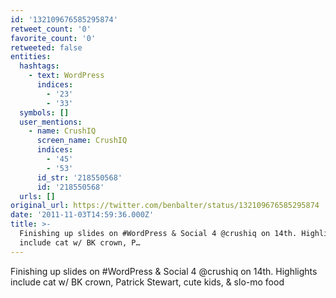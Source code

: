 ```yaml
---
id: '132109676585295874'
retweet_count: '0'
favorite_count: '0'
retweeted: false
entities:
  hashtags:
    - text: WordPress
      indices:
        - '23'
        - '33'
  symbols: []
  user_mentions:
    - name: CrushIQ
      screen_name: CrushIQ
      indices:
        - '45'
        - '53'
      id_str: '218550568'
      id: '218550568'
  urls: []
original_url: https://twitter.com/benbalter/status/132109676585295874
date: '2011-11-03T14:59:36.000Z'
title: >-
  Finishing up slides on #WordPress & Social 4 @crushiq on 14th. Highlights
  include cat w/ BK crown, P…
---
```


Finishing up slides on #WordPress & Social 4 @crushiq on 14th. Highlights include cat w/ BK crown, Patrick Stewart, cute kids, & slo-mo food